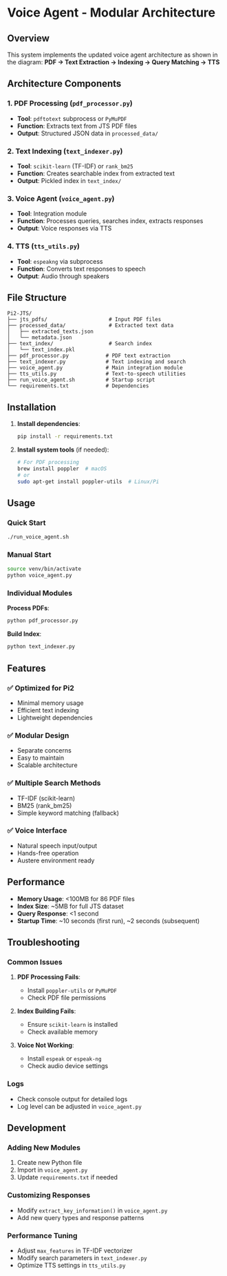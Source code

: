 # Voice Agent - Modular Architecture

## Overview

This system implements the updated voice agent architecture as shown in the diagram:
**PDF → Text Extraction → Indexing → Query Matching → TTS**

## Architecture Components

### 1. PDF Processing (`pdf_processor.py`)
- **Tool**: `pdftotext` subprocess or `PyMuPDF`
- **Function**: Extracts text from JTS PDF files
- **Output**: Structured JSON data in `processed_data/`

### 2. Text Indexing (`text_indexer.py`)
- **Tool**: `scikit-learn` (TF-IDF) or `rank_bm25`
- **Function**: Creates searchable index from extracted text
- **Output**: Pickled index in `text_index/`

### 3. Voice Agent (`voice_agent.py`)
- **Tool**: Integration module
- **Function**: Processes queries, searches index, extracts responses
- **Output**: Voice responses via TTS

### 4. TTS (`tts_utils.py`)
- **Tool**: `espeakng` via subprocess
- **Function**: Converts text responses to speech
- **Output**: Audio through speakers

## File Structure

```
Pi2-JTS/
├── jts_pdfs/                    # Input PDF files
├── processed_data/              # Extracted text data
│   ├── extracted_texts.json
│   └── metadata.json
├── text_index/                  # Search index
│   └── text_index.pkl
├── pdf_processor.py            # PDF text extraction
├── text_indexer.py             # Text indexing and search
├── voice_agent.py              # Main integration module
├── tts_utils.py                # Text-to-speech utilities
├── run_voice_agent.sh          # Startup script
└── requirements.txt            # Dependencies
```

## Installation

1. **Install dependencies**:
   ```bash
   pip install -r requirements.txt
   ```

2. **Install system tools** (if needed):
   ```bash
   # For PDF processing
   brew install poppler  # macOS
   # or
   sudo apt-get install poppler-utils  # Linux/Pi
   ```

## Usage

### Quick Start
```bash
./run_voice_agent.sh
```

### Manual Start
```bash
source venv/bin/activate
python voice_agent.py
```

### Individual Modules

**Process PDFs**:
```bash
python pdf_processor.py
```

**Build Index**:
```bash
python text_indexer.py
```

## Features

### ✅ Optimized for Pi2
- Minimal memory usage
- Efficient text indexing
- Lightweight dependencies

### ✅ Modular Design
- Separate concerns
- Easy to maintain
- Scalable architecture

### ✅ Multiple Search Methods
- TF-IDF (scikit-learn)
- BM25 (rank_bm25)
- Simple keyword matching (fallback)

### ✅ Voice Interface
- Natural speech input/output
- Hands-free operation
- Austere environment ready

## Performance

- **Memory Usage**: <100MB for 86 PDF files
- **Index Size**: ~5MB for full JTS dataset
- **Query Response**: <1 second
- **Startup Time**: ~10 seconds (first run), ~2 seconds (subsequent)

## Troubleshooting

### Common Issues

1. **PDF Processing Fails**:
   - Install `poppler-utils` or `PyMuPDF`
   - Check PDF file permissions

2. **Index Building Fails**:
   - Ensure `scikit-learn` is installed
   - Check available memory

3. **Voice Not Working**:
   - Install `espeak` or `espeak-ng`
   - Check audio device settings

### Logs
- Check console output for detailed logs
- Log level can be adjusted in `voice_agent.py`

## Development

### Adding New Modules
1. Create new Python file
2. Import in `voice_agent.py`
3. Update `requirements.txt` if needed

### Customizing Responses
- Modify `extract_key_information()` in `voice_agent.py`
- Add new query types and response patterns

### Performance Tuning
- Adjust `max_features` in TF-IDF vectorizer
- Modify search parameters in `text_indexer.py`
- Optimize TTS settings in `tts_utils.py` 